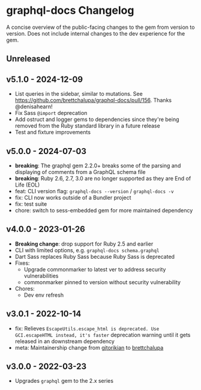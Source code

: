 # graphql-docs Changelog

A concise overview of the public-facing changes to the gem from version to version. Does not include internal changes to the dev experience for the gem.

## Unreleased

## v5.1.0 - 2024-12-09

- List queries in the sidebar, similar to mutations. See https://github.com/brettchalupa/graphql-docs/pull/156. Thanks @denisahearn!
- Fix Sass `@import` deprecation
- Add ostruct and logger gems to dependencies since they're being removed from the Ruby standard library in a future release
- Test and fixture improvements

## v5.0.0 - 2024-07-03

- **breaking**: The graphql gem 2.2.0+ breaks some of the parsing and displaying of comments from a GraphQL schema file
- **breaking**: Ruby 2.6, 2.7, 3.0 are no longer supported as they are End of Life (EOL)
- feat: CLI version flag: `graphql-docs --version` / `graphql-docs -v`
- fix: CLI now works outside of a Bundler project
- fix: test suite
- chore: switch to sess-embedded gem for more maintained dependency

## v4.0.0 - 2023-01-26

- **Breaking change**: drop support for Ruby 2.5 and earlier
- CLI with limited options, e.g. `graphql-docs schema.graphql`
- Dart Sass replaces Ruby Sass because Ruby Sass is deprecated
- Fixes:
  - Upgrade commonmarker to latest ver to address security vulnerabilities
  - commonmarker pinned to version without security vulnerability
- Chores:
  - Dev env refresh

## v3.0.1 - 2022-10-14

- fix: Relieves `EscapeUtils.escape_html is deprecated. Use GCI.escapeHTML instead, it's faster` deprecation warning until it gets released in an downstream dependency
- meta: Maintainership change from [gjtorikian](https://github.com/gjtorikian) to [brettchalupa](https://github.com/brettchalupa)

## v3.0.0 - 2022-03-23

- Upgrades `graphql` gem to the 2.x series
